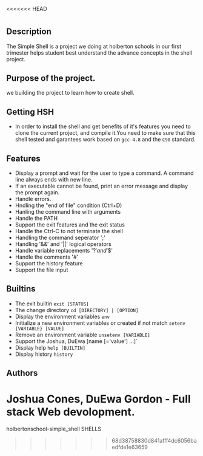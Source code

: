 <<<<<<< HEAD
# <simple shell>

## Description
The Simple Shell is a project we doing at holberton schools in our first trimester helps student best understand the advance concepts in the shell project.

## Purpose of the project.
we building the project to learn how to create shell.

## Getting HSH
* In order to install the shell and get benefits of it's features you need to clone the current project, and compile it.You need to make sure that this shell tested and garantees work based on `gcc-4.8` and the `C90` standard.

## Features
* Display a prompt and wait for the user to type a command. A command line always ends with new line.
* If an executable cannot be found, print an error message and display the prompt again.
* Handle errors.
* Hndling the "end of file" condition (Ctrl+D)
* Hanling the command line with arguments
* Handle the PATH
* Support the exit features and the exit status
* Handle the Ctrl-C to not terminate the shell
* Handling the command seperator ';'
* Handling '&&' and '||' logical operators
* Handle variable replacements '$?' and '$$'
* Handle the comments '#'
* Support the history feature
* Support the file input

## Builtins
* The exit builtin `exit [STATUS]`
* The change directory `cd [DIRECTORY] | [OPTION]`
* Display the environment variables `env`
* Initialize a new environment variables or created if not match `setenv [VARIABLE} [VALUE]`
* Remove an environment variable `unsetenv [VARIABLE]`
* Support the Joshua, DuEwa [name [='value'] ...]`
* Display help `help [BUILTIN]`
* Display history `history`


## Authors
Joshua Cones, DuEwa Gordon - Full stack Web devolopment.
=======
holbertonschool-simple_shell
SHELLS
>>>>>>> 68d38758830d841afff4dc6056baedfde1e63659

